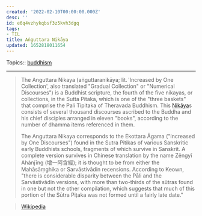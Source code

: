 ```yaml
---
created: '2022-02-10T00:00:00.000Z'
desc: ''
id: e6q4vzhykqbsf3z5kvh3dgq
tags:
- TIL
title: Aṅguttara Nikāya
updated: 1652818011654
---
```

   
Topics::  [buddhism](../topics/buddhism.md)   
   
   
---   
   
> The Anguttara Nikaya (aṅguttaranikāya; lit. 'Increased by One Collection', also translated "Gradual Collection" or "Numerical Discourses") is a Buddhist scripture, the fourth of the five nikayas, or collections, in the Sutta Pitaka, which is one of the "three baskets" that comprise the Pali Tipitaka of Theravada Buddhism. This [Nikāya](../archive/nik%C4%81ya.md)s consists of several thousand discourses ascribed to the Buddha and his chief disciples arranged in eleven "books", according to the number of dhamma items referenced in them.   
>   
> The Anguttara Nikaya corresponds to the Ekottara Āgama ("Increased by One Discourses") found in the Sutra Pitikas of various Sanskritic early Buddhists schools, fragments of which survive in Sanskrit. A complete version survives in Chinese translation by the name Zēngyī Ahánjīng (增一阿含經); it is thought to be from either the Mahāsāṃghika or Sarvāstivādin recensions. According to Keown, "there is considerable disparity between the Pāli and the Sarvāstivādin versions, with more than two-thirds of the sūtras found in one but not the other compilation, which suggests that much of this portion of the Sūtra Piṭaka was not formed until a fairly late date."   
   
> [Wikipedia](https://en.wikipedia.org/wiki/A%E1%B9%85guttara%20Nik%C4%81ya)